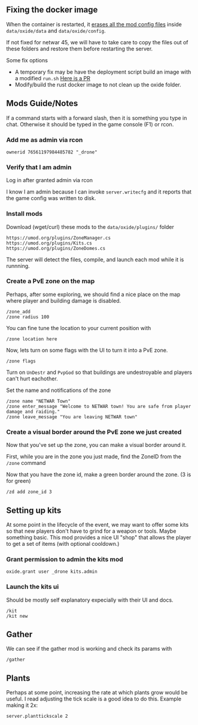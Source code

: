 ## Fixing the docker image

When the container is restarted, it [erases all the mod config files](https://github.com/netwarlan/rust/blob/63de613c2dfb69405924e17b34d409dcf69ed2b8/run.sh#L107) inside `data/oxide/data` and `data/oxide/config`.

If not fixed for netwar 45, we will have to take care to copy the files out of these folders and restore them before restarting the server. 

Some fix options

- A temporary fix may be have the deployment script build an image with a modified `run.sh`  [Here is a PR](https://github.com/netwarlan/game-deployment-scripts/pull/3)
- Modify/build the rust docker image to not clean up the oxide folder.




## Mods Guide/Notes

If a command starts with a forward slash, then it is something you type in chat.
Otherwise it should be typed in the game console (F1) or rcon.

### Add me as admin via rcon

`ownerid 76561197984485782 "_drone"`

### Verify that I am admin

Log in after granted admin via rcon

I know I am admin because I can invoke `server.writecfg` and it reports that the game config was written to disk.

### Install mods

Download (wget/curl) these mods to the `data/oxide/plugins/` folder

```
https://umod.org/plugins/ZoneManager.cs
https://umod.org/plugins/Kits.cs
https://umod.org/plugins/ZoneDomes.cs
```

The server will detect the files, compile, and launch each mod while it is runnning.

### Create a PvE zone on the map

Perhaps, after some exploring, we should find a nice place on the map where player and building damage is disabled.

    /zone_add
    /zone radius 100

You can fine tune the location to your current position with

    /zone location here

Now, lets turn on some flags with the UI to turn it into a PvE zone.

    /zone flags

Turn on `UnDestr` and `PvpGod` so that buildings are undestroyable and players can't hurt eachother.

Set the name and notifications of the zone

    /zone name "NETWAR Town"
    /zone enter_message "Welcome to NETWAR town! You are safe from player damage and raiding."
    /zone leave_message "You are leaving NETWAR town"

### Create a visual border around the PvE zone we just created

Now that you've set up the zone, you can make a visual border around it.

First, while you are in the zone you just made, find the ZoneID from the `/zone` command

Now that you have the zone id, make a green border around the zone. (3 is for green)

    /zd add zone_id 3


## Setting up kits

At some point in the lifecycle of the event, we may want to offer some kits so that new 
players don't have to grind for a weapon or tools. Maybe something basic. This mod provides 
a nice UI "shop" that allows the player to get a set of items (with optional cooldown.)

### Grant permission to admin the kits mod

`oxide.grant user _drone kits.admin`

### Launch the kits ui

Should be mostly self explanatory expecially with their UI and docs.


    /kit
    /kit new

## Gather
We can see if the gather mod is working and check its params with 

    /gather

## Plants

Perhaps at some point, increasing the rate at which plants grow would be useful.
I read adjusting the tick scale is a good idea to do this.  Example making it 2x:

    server.planttickscale 2
